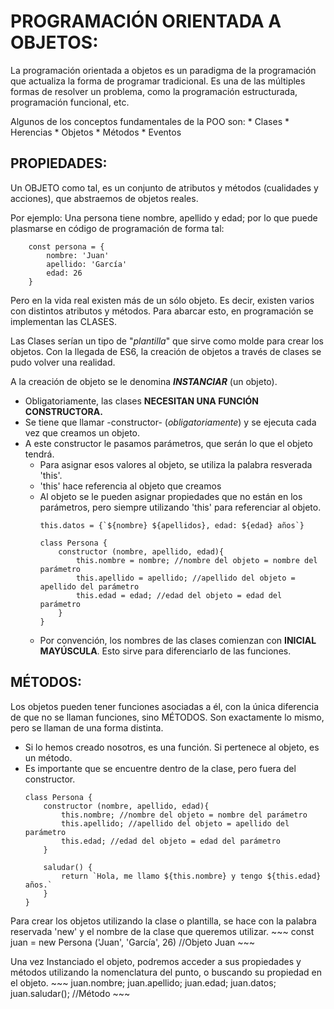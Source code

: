 # PROGRAMACIÓN ORIENTADA A OBJETOS:
La programación orientada a objetos es un paradigma de la programación que actualiza la forma de programar tradicional.
Es una de las múltiples formas de resolver un problema, como la programación estructurada, programación funcional, etc.

Algunos de los conceptos fundamentales de la POO son:
    * Clases
    * Herencias
    * Objetos
    * Métodos
    * Eventos

## PROPIEDADES:
Un OBJETO como tal, es un conjunto de atributos y métodos (cualidades y acciones), que abstraemos de objetos reales.

Por ejemplo: Una persona tiene nombre, apellido y edad; por lo que puede plasmarse en código de programación de forma tal:
~~~
    const persona = {
        nombre: 'Juan'
        apellido: 'García'
        edad: 26
    }
~~~

Pero en la vida real existen más de un sólo objeto. Es decir, existen varios con distintos atributos y métodos.
Para abarcar esto, en programación se implementan las CLASES.

Las Clases serían un tipo de "_plantilla_" que sirve como molde para crear los objetos.
Con la llegada de ES6, la creación de objetos a través de clases se pudo volver una realidad.

A la creación de objeto se le denomina **_INSTANCIAR_** (un objeto).
* Obligatoriamente, las clases **NECESITAN UNA FUNCIÓN CONSTRUCTORA.**
* Se tiene que llamar -constructor- (_obligatoriamente_) y se ejecuta cada vez que creamos un objeto.
* A este constructor le pasamos parámetros, que serán lo que el objeto tendrá.
    * Para asignar esos valores al objeto, se utiliza la palabra resverada 'this'.
    * 'this' hace referencia al objeto que creamos
    * Al objeto se le pueden asignar propiedades que no están en los parámetros, pero siempre utilizando 'this' para referenciar al objeto.
        ~~~
       this.datos = {`${nombre} ${apellidos}, edad: ${edad} años`}
        ~~~
        ~~~
        class Persona {
            constructor (nombre, apellido, edad){
                this.nombre = nombre; //nombre del objeto = nombre del parámetro
                this.apellido = apellido; //apellido del objeto = apellido del parámetro
                this.edad = edad; //edad del objeto = edad del parámetro
            }
        }
        ~~~
    * Por convención, los nombres de las clases comienzan con **INICIAL MAYÚSCULA**. Esto sirve para diferenciarlo de las funciones.
        
## MÉTODOS:
Los objetos pueden tener funciones asociadas a él, con la única diferencia de que no se llaman funciones, sino MÉTODOS.
Son exactamente lo mismo, pero se llaman de una forma distinta.
* Si lo hemos creado nosotros, es una función. Si pertenece al objeto, es un método.
* Es importante que se encuentre dentro de la clase, pero fuera del constructor.
    ~~~
    class Persona {
        constructor (nombre, apellido, edad){
            this.nombre; //nombre del objeto = nombre del parámetro
            this.apellido; //apellido del objeto = apellido del parámetro
            this.edad; //edad del objeto = edad del parámetro
        }

        saludar() {
            return `Hola, me llamo ${this.nombre} y tengo ${this.edad} años.`
        }
    }
    ~~~

Para crear los objetos utilizando la clase o plantilla, se hace con la palabra reservada 'new' y el nombre de la clase que queremos utilizar.
    ~~~
    const juan = new Persona ('Juan', 'García', 26) //Objeto Juan
    ~~~

Una vez Instanciado el objeto, podremos acceder a sus propiedades y métodos utilizando la nomenclatura del punto, o buscando su propiedad en el objeto.
    ~~~
    juan.nombre;
    juan.apellido;
    juan.edad;
    juan.datos;
    juan.saludar(); //Método
    ~~~